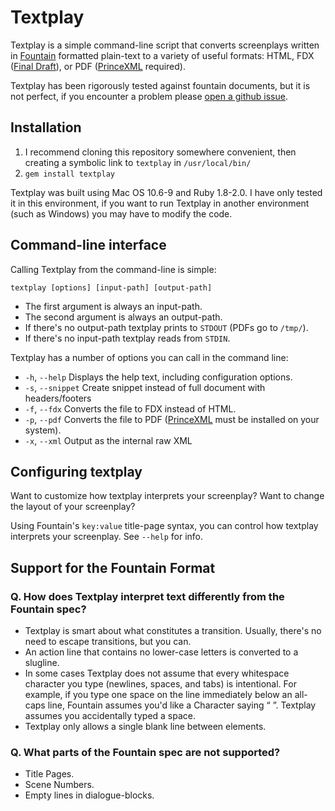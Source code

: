 Textplay
========

Textplay is a simple command-line script that converts screenplays written in [Fountain][fountain] formatted plain-text to a variety of useful formats: HTML, FDX ([Final Draft][finaldraft]), or PDF ([PrinceXML][prince] required).

Textplay has been rigorously tested against fountain documents, but it is not perfect, if you encounter a problem please [open a github issue][ghiss].

## Installation

1. I recommend cloning this repository somewhere convenient, then creating a symbolic link to `textplay` in `/usr/local/bin/`
2. `gem install textplay`

Textplay was built using Mac OS 10.6-9 and Ruby 1.8-2.0. I have only tested it in this environment, if you want to run Textplay in another environment (such as Windows) you may have to modify the code.

## Command-line interface

Calling Textplay from the command-line is simple:

`textplay [options] [input-path] [output-path]`

* The first argument is always an input-path.
* The second argument is always an output-path.
* If there's no output-path textplay prints to `STDOUT` (PDFs go to `/tmp/`).
* If there's no input-path textplay reads from `STDIN`.

Textplay has a number of options you can call in the command line:

* `-h`, `--help` Displays the help text, including configuration options.
* `-s`, `--snippet` Create snippet instead of full document with headers/footers
* `-f`, `--fdx` Converts the file to FDX instead of HTML.
* `-p`, `--pdf` Converts the file to PDF ([PrinceXML][prince] must be installed on your system).
* `-x`, `--xml` Output as the internal raw XML

## Configuring textplay

Want to customize how textplay interprets your screenplay? Want to change the layout of your screenplay?

Using Fountain's `key:value` title-page syntax, you can control how textplay interprets your screenplay.  See `--help` for info.

## Support for the Fountain Format

### Q. How does Textplay interpret text differently from the Fountain spec?

* Textplay is smart about what constitutes a transition. Usually, there's no need to escape transitions, but you can.
* An action line that contains no lower-case letters is converted to a slugline.
* In some cases Textplay does not assume that every whitespace character you type (newlines, spaces, and tabs) is intentional. For example, if you type one space on the line immediately below an all-caps line, Fountain assumes you'd like a Character saying “ ”. Textplay assumes you accidentally typed a space.
* Textplay only allows a single blank line between elements.

### Q. What parts of the Fountain spec are not supported?

* Title Pages.
* Scene Numbers.
* Empty lines in dialogue-blocks.


[twitter]: http://twitter.com/olivertaylor
[prince]: http://princexml.com
[finaldraft]: http://finaldraft.com
[fountain]: http://fountain.io
[ghiss]: https://github.com/olivertaylor/Textplay/issues?state=open
